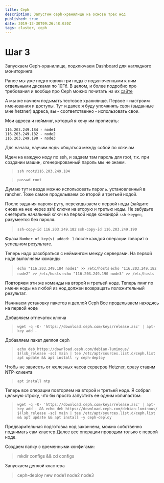 ```yaml
---
title: Ceph
description: Запустим ceph-хранилище на основе трех нод
published: true
date: 2019-12-30T09:26:48.030Z
tags: cluster, ceph
---
```


# Шаг 3
Запускаем Ceph-хранилище, подключаем Dashboard для наглядного мониторинга

Ранее мы уже подготовили три ноды с подключенными к ним отдельными дисками по 10Гб. 
В целом, и более подробно про требования и вообще про Ceph можно почитать на их [сайте](https://docs.ceph.com/docs/jewel/start/hardware-recommendations/)

А мы же начнем подымать тестовое хранилище.
Первое - настроим именования и доступы.
Тут и далее я буду упомянять свои (выданные мне hetzner) адреса, вы - соответственно - использовать свои.

Мои адреса и нейминг, который я хочу им прописать:
```
116.203.249.184 - node1
116.203.249.182 - node2
116.203.249.190 - node3
```

Для начала, научим ноды общаться между собой по ключам.

Идем на каждую ноду по ssh, и задаем там пароль для root, т.к. при создании машин, сгенерированный пароль мы не знаем.

> `ssh root@116.203.249.184`

> `passwd root`

Думаю тут и везде можно использовать пароль. установленный в rancher.
Тоже самое проделываем со второй и третьей нодой.

После задания пароля руту, перекидываем с первой ноды (зайдите снова на нее через ssh) ключи на вторую и третью ноды.
Не забудьте снегерить начальный ключ на первой ноде командой `ssh-keygen`, разумеется без пароля.

> `ssh-copy-id 116.203.249.182`
> `ssh-copy-id 116.203.249.190`

Фраза `Number of key(s) added: 1` после каждой операции говорит о успешном результате.

Теперь надо разобраться с неймингом между серверами.
На первой ноде выполняем команды:
>`echo "116.203.249.184 node1" >> /etc/hosts`
>`echo "116.203.249.182 node2" >> /etc/hosts`
>`echo "116.203.249.190 node3" >> /etc/hosts`

Повторяем эти же команды на второй и третьей ноде.
Теперь пинг по имени ноды на любой из нод должен возвращать положительный результат.

Начинаем установку пакетов и деплой Ceph
Все проделываем находясь на первой ноде

Добавляем отпечаток ключа

> `wget -q -O- 'https://download.ceph.com/keys/release.asc' | apt-key add -`

Добавляем пакет деплоя ceph

>`echo deb https://download.ceph.com/debian-luminous/ $(lsb_release -sc) main | tee /etc/apt/sources.list.d/ceph.list`
`apt update && apt install -y ceph-deploy`

Чтобы не зависеть от железных часов серверов Hetzner, сразу ставим NTP-клиента

> `apt install ntp`

Теперь все операции повторяем на второй и третьей ноде.
Я собрал цельную строку, что бы просто запустить ее одним копипастом:

> `wget -q -O- 'https://download.ceph.com/keys/release.asc' | apt-key add - && echo deb https://download.ceph.com/debian-luminous/ $(lsb_release -sc) main | tee /etc/apt/sources.list.d/ceph.list && apt update && apt install -y ceph-deploy`


Предварительная подготовка нод закончена, можно собственно поднимать сам кластер
Далее все операции проводим только с первой ноде.

Создаем папку с временными конфигами:

> mkdir configs && cd configs

Запускаем деплой кластера

> ceph-deploy new node1 node2 node3




